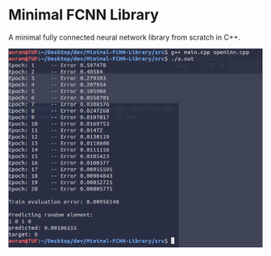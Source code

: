 # Minimal FCNN Library
A minimal fully connected neural network library from scratch in C++.


<img src="img/ss1.png" width="800px">
